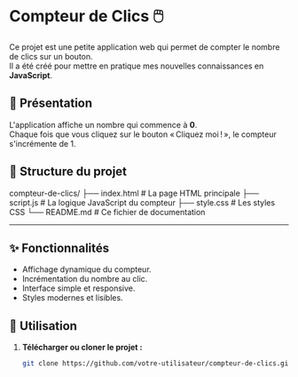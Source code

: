 # Compteur de Clics 🖱️

Ce projet est une petite application web qui permet de compter le nombre de clics sur un bouton.  
Il a été créé pour mettre en pratique mes nouvelles connaissances en **JavaScript**.

## 🚀 Présentation

L'application affiche un nombre qui commence à **0**.  
Chaque fois que vous cliquez sur le bouton « Cliquez moi ! », le compteur s'incrémente de 1.

## 📂 Structure du projet
compteur-de-clics/
├── index.html # La page HTML principale
├── script.js # La logique JavaScript du compteur
├── style.css # Les styles CSS
└── README.md # Ce fichier de documentation

---

## ✨ Fonctionnalités

- Affichage dynamique du compteur.
- Incrémentation du nombre au clic.
- Interface simple et responsive.
- Styles modernes et lisibles.

## 🔧 Utilisation

1. **Télécharger ou cloner le projet :**
   ```bash
   git clone https://github.com/votre-utilisateur/compteur-de-clics.git
